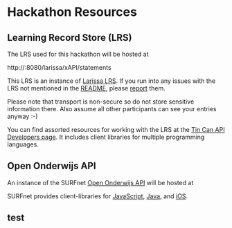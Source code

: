# Hackathon Resources

## Learning Record Store (LRS)

The LRS used for this hackathon will be hosted at

http://<placeholder-1>:8080/larissa/xAPI/statements

This LRS is an instance of <a href="https://github.com/Apereo-Learning-Analytics-Initiative/Larissa">Larissa LRS</a>. If you run into any issues with the LRS not mentioned in the <a href="https://github.com/Apereo-Learning-Analytics-Initiative/Larissa/blob/master/README.md">README</a>, please <a href="https://github.com/Apereo-Learning-Analytics-Initiative/Larissa/issues">report</a> them.

Please note that transport is non-secure so do not store sensitive information there. Also assume all other participants can see your entries anyway :-)

You can find assorted resources for working with the LRS at the <a href="http://tincanapi.com/page-developers/"> Tin Can API Developers page</a>. It includes client libraries for multiple programming languages.


## Open Onderwijs API

An instance of the SURFnet <a href="https://github.com/SURFnet/OpenOnderwijsAPI">Open Onderwijs API</a> will be hosted at

<placeholder-2>

SURFnet provides client-libraries for <a href="https://github.com/SURFnet/OpenOnderwijsAPI-js">JavaScript</a>, <a href="https://github.com/SURFnet/OpenOnderwijsAPI-java">Java</a>, and <a href="https://github.com/SURFnet/OpenOnderwijsAPI-ios">iOS</a>.

## test

